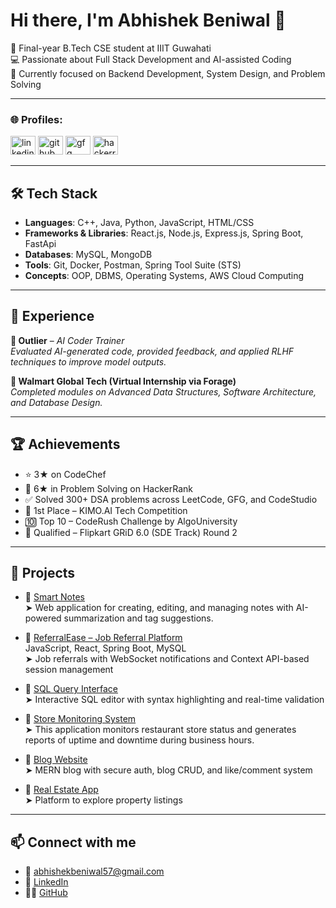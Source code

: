 # Hi there, I'm Abhishek Beniwal 👋

🚀 Final-year B.Tech CSE student at IIIT Guwahati  
💻 Passionate about Full Stack Development and AI-assisted Coding  
🎯 Currently focused on Backend Development, System Design, and Problem Solving

---

<h3 align="left">🌐 Profiles:</h3>
<p align="left">
<a href="https://linkedin.com/in/abhishek-beniwal" target="_blank"><img src="https://raw.githubusercontent.com/rahuldkjain/github-profile-readme-generator/master/src/images/icons/Social/linked-in-alt.svg" height="30" width="40" alt="linkedin" /></a>
<a href="https://github.com/abhishekbeniwal57" target="_blank"><img src="https://cdn.jsdelivr.net/npm/simple-icons@3.1.0/icons/github.svg" height="30" width="40" alt="github" /></a>
<a href="https://auth.geeksforgeeks.org/user/abhishekbeniwal57" target="_blank"><img src="https://raw.githubusercontent.com/rahuldkjain/github-profile-readme-generator/master/src/images/icons/Social/geeks-for-geeks.svg" height="30" width="40" alt="gfg" /></a>
<a href="https://www.hackerrank.com/profile/abhishekbeniwal2" target="_blank"><img src="https://raw.githubusercontent.com/rahuldkjain/github-profile-readme-generator/master/src/images/icons/Social/hackerrank.svg" height="30" width="40" alt="hackerrank" /></a>
</p>

---

## 🛠️ Tech Stack

- **Languages**: C++, Java, Python, JavaScript, HTML/CSS  
- **Frameworks & Libraries**: React.js, Node.js, Express.js, Spring Boot, FastApi  
- **Databases**: MySQL, MongoDB  
- **Tools**: Git, Docker, Postman, Spring Tool Suite (STS)  
- **Concepts**: OOP, DBMS, Operating Systems, AWS Cloud Computing

---

## 🏢 Experience

**💼 Outlier** – *AI Coder Trainer*  
*Evaluated AI-generated code, provided feedback, and applied RLHF techniques to improve model outputs.*

**💼 Walmart Global Tech (Virtual Internship via Forage)**  
*Completed modules on Advanced Data Structures, Software Architecture, and Database Design.*

---

## 🏆 Achievements

- ⭐ 3★ on CodeChef  
- 🏅 6★ in Problem Solving on HackerRank  
- ✅ Solved 300+ DSA problems across LeetCode, GFG, and CodeStudio  
- 🥇 1st Place – KIMO.AI Tech Competition  
- 🔟 Top 10 – CodeRush Challenge by AlgoUniversity  
- 🎯 Qualified – Flipkart GRiD 6.0 (SDE Track) Round 2

---

## 📂 Projects
- 🔗 [Smart Notes](https://github.com/abhishekbeniwal57/smart-notes)  
  ➤ Web application for creating, editing, and managing notes with AI-powered       summarization and tag suggestions.

- 🔗 [ReferralEase – Job Referral Platform]((https://github.com/abhishekbeniwal57/ReferralEase-Project))  
  JavaScript, React, Spring Boot, MySQL  
  ➤ Job referrals with WebSocket notifications and Context API-based session management

- 🔗 [SQL Query Interface]((https://github.com/abhishekbeniwal57/beniwal_frontend_task))  
  ➤ Interactive SQL editor with syntax highlighting and real-time validation

- 🔗 [Store Monitoring System](https://github.com/abhishekbeniwal57/abhishek_18-04-25)  
  ➤ This application monitors restaurant store status and generates reports of uptime and downtime during business hours.

- 🔗 [Blog Website](https://github.com/abhishekbeniwal57/PostPulse)  
  ➤ MERN blog with secure auth, blog CRUD, and like/comment system

- 🔗 [Real Estate App](https://github.com/abhishekbeniwal57/RealEstate)  
  ➤ Platform to explore property listings


---

## 📫 Connect with me

- 📧 [abhishekbeniwal57@gmail.com](mailto:abhishekbeniwal57@gmail.com)  
- 💼 [LinkedIn](https://linkedin.com/in/abhishek-beniwal)  
- 🧑‍💻 [GitHub](https://github.com/abhishekbeniwal57)
